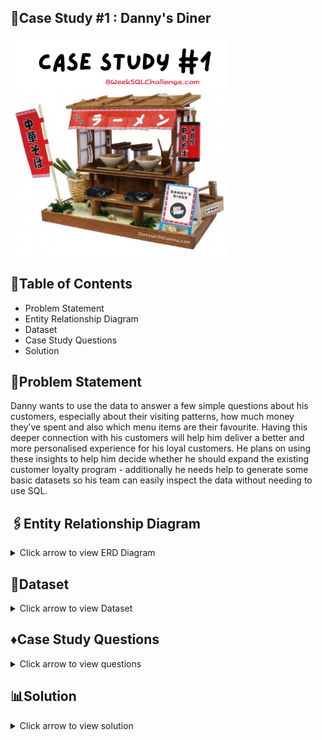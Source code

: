 ## 🍔Case Study #1 : Danny's Diner

<img src="https://github.com/Julie-Odhiambo/8Week-SQL-Challenge/blob/main/Case%20study/case-study-1.png" width="350" height="350">

## 📝Table of Contents

   - Problem Statement
   - Entity Relationship Diagram
   - Dataset
   - Case Study Questions
   - Solution

## 🤔Problem Statement

Danny wants to use the data to answer a few simple questions about his customers, especially about their visiting patterns, how much money they’ve spent and also which menu items are their favourite. Having this deeper connection with his customers will help him deliver a better and more personalised experience for his loyal customers. He plans on using these insights to help him decide whether he should expand the existing customer loyalty program - additionally he needs help to generate some basic datasets so his team can easily inspect the data without needing to use SQL.

## 🖇Entity Relationship Diagram
<details><summary>Click arrow to view ERD Diagram</summary>
<p>

<img src="https://github.com/Julie-Odhiambo/8Week-SQL-Challenge/blob/main/Case%20study/Danny'sDiner.png" width="600" height="350">

</p>
</details>

## 📂Dataset
<details><summary>Click arrow to view Dataset</summary>
<p>
Danny has provided you with a sample of his overall customer data due to privacy issues - but he hopes that these examples are enough for you to write fully functioning SQL queries to help him answer his questions! Danny has shared with you 3 key datasets for this case study:

 ```Sales```            
|**customer_id**|**order_date**|**product_id**|
|     :---      |     :---     |    :---      |
|      A	       |  2021-01-01	 |       1      |
|      A	       |  2021-01-01	 |       2      |
|      A	       |  2021-01-07	 |       2      |
|      A	       |  2021-01-10	 |       3      |
|      A	       |  2021-01-11	 |       3      |
|      A	       |  2021-01-11	 |       3      |
|      B	       |  2021-01-01	 |       2      |
|      B	       |  2021-01-02	 |       2      |
|      B        |  2021-01-04  |       1      |
|      B        |  2021-01-11  |       1      |
|      B        |  2021-01-16  |       3      |
|      B        |  2021-02-01  |       3      |
|      C        |  2021-01-01	 |       3      |
|      C        |  2021-01-01	 |       3      |
|      C        |	2021-01-07   |    	3      |

 ```Menu```
|**product_id** |**product_name**|**price**     |
|     :---      |     :---       |    :---      |
|      1	       |  sushi	      |       10     |
|      2	       |  curry	      |       15     |
|      3	       |  ramen   	   |       12     | 

```Members```
| **cutomer_id** | **join_date** | 
| :---           |     :---      |     
| A              |   1/7/2021    | 
| B              |   1/9/2021    |

   
</p>
</details>

## ♦Case Study Questions
<details><summary>Click arrow to view questions</summary>
<p>

1. What is the total amount each customer spent at the restaurant?
2. How many days has each customer visited the restaurant?
3. What was the first item from the menu purchased by each customer?
4. What is the most purchased item on the menu and how many times was it purchased by all customers?
5. Which item was the most popular for each customer?
6. Which item was purchased first by the customer after they became a member?
7. Which item was purchased just before the customer became a member?
8. What is the total items and amount spent for each member before they became a member?
9. If each $1 spent equates to 10 points and sushi has a 2x points multiplier - how many points would each customer have?
10. In the first week after a customer joins the program (including their join date) they earn 2x points on all items, not just sushi - how many points do customer      A and B have at the end of January?
11. Recreate the following table output using the available data:  
12. Danny also requires further information about the ranking of customer products, but he purposely does not need the ranking for non-member purchases so he    	expects null ranking values for the records when customers are not yet part of the loyalty program.
</p>
</details>
   
## 📊Solution
<details><summary>Click arrow to view solution</summary>
<p>

**1. What is the total amount each customer spent at the restaurant?**

```sql
SELECT s.customer_id, SUM(m.price) AS amount_spent
FROM menu AS m
INNER JOIN sales AS s
ON m.product_id = s.product_id
GROUP BY s.customer_id
ORDER BY s.customer_id;
```
**Steps:**
- Use **SUM** and **GROUP BY** to get ```amount_spent``` for each customer.
- Use **INNER JOIN** to merge ```sales``` and ```menu``` tables on ```product_id.```

**Output:**
| **cutomer_id** | **amount_spent** | 
| :---           |     :---         |     
| A              |      76          | 
| B              |      74          |
| C              |      36          |

**Answer:**
- Customer A spent $76.
- Customer B spent $74.
- Customer C spent $36.

**2. How many days has each customer visited the restaurant?**

```SQL
SELECT customer_id, COUNT(DISTINCT order_date) AS days
FROM sales
GROUP BY customer_id
```

**Steps:**
- Use **COUNT DISTINCT** on ```order_date``` to calculate the number of visits to the restaurant for each customer.
- using **COUNT** alone without **DISTINCT** would result in repetition of the number of ```days.```

**Output:**
| **cutomer_id** | **days**        | 
| :---           |     :---        |     
| A              |      4          | 
| B              |      6          |
| C              |      2          |

**Answer:**
- Customer A visited the restaurant 4 times.
- Customer B visited the restaurant 6 times.
- Customer C visited the restaurant 2 times.

**3. What was the first item from the menu purchased by each customer?**

```SQL
WITH purchase AS (SELECT s.customer_id, m.product_name, s.order_date,
      RANK() 
        OVER(PARTITION BY s.customer_id ORDER BY order_date) AS rank
      FROM sales AS s
      INNER JOIN menu AS m
      ON m.product_id = s.product_id)
SELECT DISTINCT purchase.customer_id, purchase.product_name, purchase.order_date
FROM purchase
WHERE rank = 1
```

**Steps:**
- Create a CTE ```purchase.```
- Use **Windows function**'s **RANK** to create a new column ```rank``` based on ```order_date.```
- Use **INNER JOIN** to merge tables ```menu``` and ```sales.```
- In the main query, **SELECT** ```purchase.customer_id,``` ```purchase.product_name``` and ```purchase.order_date```
  and subset using **where** for **RANK** 1.

**Output:**
| **cutomer_id** | **product_name**| **order_date**|
| :---           |     :---        |  :---         | 
| A              |      curry      |    2011-01-01 |  
| A              |      sushi      |    2011-01-01 | 
| B              |      curry      |    2011-01-01 | 
| C              |      ramen      |    2011-01-01 |

**Answer:**
- Customer A's first order was sushi and curry.
- Customer B's first order is curry.
- Customer C's first order is ramen.

**4. What is the most purchased item on the menu and how many times was it purchased by all customers?**

```SQL
WITH most_purchased AS (
     SELECT COUNT(*) AS count, 
               product_id
     FROM sales
     GROUP BY product_id
      )
SELECT m.product_name, m_p.count
FROM menu AS m
INNER JOIN most_purchased AS m_p
ON m_p.product_id = m.product_id
ORDER BY m_p.count DESC
LIMIT 1
```
**Steps:**
- Create a CTE ```most_purchased.```
- Use **GROUP BY** and **COUNT** to get total count for each ```product_id.```
- Create another query and **INNER JOIN** ```menu``` table and ```most_purchased``` CTE.
- Use **ORDER BY** ```DESC``` to get output from largest to smallest.
- Use **LIMIT** ```1``` to output the most purchased item only.

**Output:**
| **product_name**| **count**|
|     :---        |  :---    | 
|      ramen      |    8     |  

**Answer:**
Ramen is the most purchased item on the menu and was bought 8 times.

**5. Which item was the most popular for each customer?**

```SQL
WITH most_popular AS (
          SELECT s.customer_id, 
                      m.product_name, 
                        COUNT(*) AS order_count,
                         RANK() OVER(PARTITION BY s.customer_id 
          ORDER BY count(s.customer_id) DESC) AS count
          FROM sales AS s
          INNER JOIN menu AS m
          ON s.product_id = m.product_id
                GROUP BY s.customer_id, m.product_name			
         )
SELECT most_popular.customer_id, 
            most_popular.product_name
FROM most_popular
WHERE most_popular.count = 1
```
**Steps:**
- Create a cte ```most_popular```.
- Use **RANK** to sort the ```order_count``` for each product in descending order for each customer.
- Use **WHERE** to subset results for```most_popular.count``` = 1 to get most popular item for each customer.

**Output:**
| **cutomer_id** | **product_name**|
| :---           |     :---        | 
| A              |      ramen      |  
| B              |      sushi      | 
| B              |      curry      |
| B              |      ramen      |
| C              |      ramen      |

**Answer:**
- Ramen is a fave for all customers.
- In addition to that, curry and sushi are also popular for customer B.

**6. Which item was purchased first by the customer after they became a member?**

```SQL
WITH member_purchase AS (SELECT	s.customer_id, m.product_name,
                                 RANK()
                                     OVER(partition by s.customer_id ORDER BY s.order_date) AS first_purchased, 
                                       s.order_date
                         FROM sales AS s
                         INNER JOIN members AS m1
                         ON s.customer_id = m1.customer_id
                         INNER JOIN menu AS m
                         ON s.product_id = m.product_id
                         WHERE s.order_date >= m1.join_date)
SELECT customer_id, product_name, order_date
FROM member_purchase
WHERE first_purchased = 1
```
**Steps:**
- Create a cte ```member_purchase```.
- Use **windows function**'s **RANK** to **partition by** ```customer_id``` in ascending order of ```order_date```. 
- Use **WHERE** to filter for ```order_date``` on or after ```join_date```.
- In the main query, **SELECT** ```cutomer_id``` and use **WHERE** to filter for first ```rank``` only to get first item purchased by each customer.

**Output:**
| **cutomer_id** | **product_name**| **order_date**|
| :---           |     :---        |  :---         | 
| A              |      sushi      |    2011-01-07 |  
| B              |      curry      |    2011-01-11 |

**Answer:**
Customer A's first order as member is sushi.
Customer B's first order as member is curry.

**7. Which item was purchased just before the customer became a member?**

```SQL
WITH member_purchase AS (SELECT s.customer_id, m.product_name,
                                  RANK() OVER(partition by s.customer_id 
                                     ORDER BY s.order_date DESC) AS last_purchased, 
                                       s.order_date
                      FROM sales AS s
                      INNER JOIN members AS m1
                      ON s.customer_id = m1.customer_id
                      INNER JOIN menu AS m
                      ON s.product_id = m.product_id
                      WHERE s.order_date < m1.join_date)
SELECT customer_id, product_name, order_date
FROM member_purchase
WHERE last_purchased = 1
```

**Steps:**
- Create a **cte** ```member_purchase```.
- Use **Window functions**'s **Rank** to create new column **Partition by** ```customer_id``` in descending order_date to find out the last order_date before  customer becomes a member.
- Create a main query and **Select** ```customer_id```, ```product_name,``` ```order_date```.
- Use **WHERE** to filter for ```last_purchased``` before join_date.

**Output:**
| **cutomer_id** | **product_name**| **order_date**|
| :---           |     :---        |  :---         | 
| A              |      sushi      |    2011-01-01 |  
| A              |      curry      |    2011-01-01 | 
| B              |      sushi      |    2011-01-04 | 

**Answer:**
Customer A’s last order before becoming a member is sushi and curry.
Customer B's last order before becoming a member is sushi.

**8. What is the total items and amount spent for each member before they became a member?**

```SQL
SELECT  s.customer_id, 
         COUNT (*) AS total_items, 
            SUM(m.price) AS amount_spent
FROM sales AS s
JOIN menu AS m
ON s.product_id = m.product_id
JOIN members AS m1
ON s.customer_id = m1.customer_id 
WHERE order_date < join_date
GROUP BY s.customer_id
```

**Steps:**
- **JOIN** tables ```menu```, ```members``` and ```sales```.
- Use **WHERE** to filter for ```order_date``` before ```join_date```.
- Use **COUNT** and **SUM** to get ```total_items``` and total ```amount_spent``` respectively together with **GROUP BY** on  ```customer_id```.

**Output:**
| **cutomer_id** | **product_name**| **order_date**|
| :---           |     :---        |  :---         | 
| A              |      3          |    25         |  
| B              |      2          |    40         | 

**Answer:**

Customer A spent $ 25 on 3 items.
Customer B spent $40 on 2 items.

**9.  If each $1 spent equates to 10 points and sushi has a 2x points multiplier - how many points would each customer have?**

```SQL
SELECT s.customer_id,
    SUM( CASE WHEN product_name = 'sushi' THEN price*10*2
      ELSE price*10 END) AS points
FROM sales AS s
JOIN menu AS m
ON s.product_id = m.product_id
GROUP BY s.customer_id
```
**Steps:**
- Use **CASE WHEN** to create conditional statements. If product_name = sushi, then multiply price by 2*10 points.
- Else, multiply $1 by 10 points ```price``` and **SUM** the points.

**Output:**

| **cutomer_id** | **points**      |
| :---           |     :---        |
| A              |      860        |  
| B              |      940        | 
| C              |      360        |

**Answer:**
- Customer A's total points is 860.
- Customer B's total points is 940.
- Customer C's total points is 360.

**10. In the first week after a customer joins the program (including their join date) they earn 2x points on all items, not just sushi - how many points do customer A and B have at the end of January?**

```SQL
SELECT s.customer_id,
    SUM(CASE WHEN product_name = 'sushi' 
      OR order_date BETWEEN CAST(join_date as timestamp) 
      AND CAST(join_date as timestamp) + INTERVAL '6 DAY' THEN price*10*2
       ELSE price*10 END) AS points
FROM sales AS s
JOIN menu AS m
ON s.product_id = m.product_id
LEFT JOIN members AS m1
ON s.customer_id = m1.customer_id
WHERE s.customer_id IN ('A', 'B')
AND EXTRACT(month from order_date) = 1
GROUP BY s.customer_id
```
**Output:**
| **cutomer_id** | **points**      |
| :---           |    :---         |
| A              |    1370         |  
| B              |    940          | 

**Answer:**
Total points for Customer A is 1,370.
Total points for Customer B is 820.
   
## BONUS QUESTIONS 

**1. JOIN ALL THINGS**
   
Recreate the following table output using the available data.
<details><summary>Click arrow to view table:</summary>
<p>

| **cutomer_id** | **order_date**| **product_name**|**price**|	**member**|
| :---           |  :---         |     :---        |  :---   | :---      |
| A              |   2021-01-01  |     sushi       |  10     |    N      |
| A              |   2021-01-01  |     curry       |  15     |    N      |
| A              |   2021-01-07  |     curry       |  15     |    Y      |
| A              |   2021-01-10  |     ramen       |  12     |    Y      |
| A              |   2021-01-11  |     ramen       |  12     |    Y      |
| A              |   2021-01-11  |     ramen       |  12     |    Y      |
| B              |   2021-01-01  |     curry       |  15     |    N      |
| B              |   2021-01-02  |     curry       |  15     |    N      |
| B              |   2021-01-04  |     sushi       |  10     |    N      |
| B              |   2021-01-11  |     sushi       |  10     |    Y      |
| B              |   2021-01-16  |     ramen       |  12     |    Y      |
| B              |   2021-02-01  |     ramen       |  12     |    Y      |
| C              |   2021-01-01  |     ramen       |  12     |    N      |
| C              |   2021-01-01  |     ramen       |  12     |    N      |
| C              |   2021-01-07  |     ramen       |  12     |    N      |

   </p>
</details>
   
```SQL
SELECT  s.customer_id, s.order_date, m.product_name, m.price, 
    CASE WHEN order_date >= join_date THEN 'Y'
        ELSE 'N' END AS member
FROM sales AS s
INNER JOIN menu AS m
ON s. product_id = m.product_id
LEFT JOIN members AS m1
ON s.customer_id = m1.customer_id
ORDER BY s.customer_id, s.order_date, m.price DESC
```
**Answer:**

| **cutomer_id** | **order_date**| **product_name**|**price**|	**member**|
| :---           |  :---         |     :---        |  :---   | :---      |
| A              |   2021-01-01  |     sushi       |  10     |    N      |
| A              |   2021-01-01  |     curry       |  15     |    N      |
| A              |   2021-01-07  |     curry       |  15     |    Y      |
| A              |   2021-01-10  |     ramen       |  12     |    Y      |
| A              |   2021-01-11  |     ramen       |  12     |    Y      |
| A              |   2021-01-11  |     ramen       |  12     |    Y      |
| B              |   2021-01-01  |     curry       |  15     |    N      |
| B              |   2021-01-02  |     curry       |  15     |    N      |
| B              |   2021-01-04  |     sushi       |  10     |    N      |
| B              |   2021-01-11  |     sushi       |  10     |    Y      |
| B              |   2021-01-16  |     ramen       |  12     |    Y      |
| B              |   2021-02-01  |     ramen       |  12     |    Y      |
| C              |   2021-01-01  |     ramen       |  12     |    N      |
| C              |   2021-01-01  |     ramen       |  12     |    N      |
| C              |   2021-01-07  |     ramen       |  12     |    N      |

**2. RANK ALL THE THINGS**
   
Danny also requires further information about the ranking of customer products, but he purposely does not need the ranking for non-member purchases so he expects null ranking values for the records when customers are not yet part of the loyalty program.
   
<details><summary>Click arrow to view table:</summary>
<p>
   
| **cutomer_id** | **order_date**| **product_name**|**price**|	**member**|	**ranking**|
| :---           |  :---         |     :---        |  :---   | :---      | :---       |
| A              |   2021-01-01  |     sushi       |  10     |    N      |   NULL     |
| A              |   2021-01-01  |     curry       |  15     |    N      |   NULL     |
| A              |   2021-01-07  |     curry       |  15     |    Y      |    1       |
| A              |   2021-01-10  |     ramen       |  12     |    Y      |    2       |
| A              |   2021-01-11  |     ramen       |  12     |    Y      |    3       |
| A              |   2021-01-11  |     ramen       |  12     |    Y      |    3       |
| B              |   2021-01-01  |     curry       |  15     |    N      |   NULL     |
| B              |   2021-01-02  |     curry       |  15     |    N      |   NULL     |
| B              |   2021-01-04  |     sushi       |  10     |    N      |   NULL     |
| B              |   2021-01-11  |     sushi       |  10     |    Y      |    1       |
| B              |   2021-01-16  |     ramen       |  12     |    Y      |    2       |
| B              |   2021-02-01  |     ramen       |  12     |    Y      |    3       |
| C              |   2021-01-01  |     ramen       |  12     |    N      |   NULL     |
| C              |   2021-01-01  |     ramen       |  12     |    N      |   NULL     |
| C              |   2021-01-07  |     ramen       |  12     |    N      |   NULL     |
   </p>
</details>
   
```SQL
WITH rankings1 AS (
                 SELECT  s.customer_id, s.order_date, m.product_name, m.price, 
                   CASE WHEN order_date >= join_date THEN 'Y'
                     ELSE 'N' END AS member
                 FROM sales AS s
                 INNER JOIN menu AS m
                 ON s. product_id = m.product_id
                 LEFT JOIN members AS m1
                 ON s.customer_id = m1.customer_id
                 ORDER BY s.customer_id, s.order_date, m.price DESC
                )
SELECT *, CASE WHEN member = 'N' THEN NULL
          WHEN member = 'Y' THEN RANK() 
           OVER(PARTITION BY customer_id, member
                ORDER BY order_date) END AS ranking
FROM rankings1
```

**Answer:**

| **cutomer_id** | **order_date**| **product_name**|**price**|	**member**|	**ranking**|
| :---           |  :---         |     :---        |  :---   | :---      | :---       |
| A              |   2021-01-01  |     sushi       |  10     |    N      |   NULL     |
| A              |   2021-01-01  |     curry       |  15     |    N      |   NULL     |
| A              |   2021-01-07  |     curry       |  15     |    Y      |    1       |
| A              |   2021-01-10  |     ramen       |  12     |    Y      |    2       |
| A              |   2021-01-11  |     ramen       |  12     |    Y      |    3       |
| A              |   2021-01-11  |     ramen       |  12     |    Y      |    3       |
| B              |   2021-01-01  |     curry       |  15     |    N      |   NULL     |
| B              |   2021-01-02  |     curry       |  15     |    N      |   NULL     |
| B              |   2021-01-04  |     sushi       |  10     |    N      |   NULL     |
| B              |   2021-01-11  |     sushi       |  10     |    Y      |    1       |
| B              |   2021-01-16  |     ramen       |  12     |    Y      |    2       |
| B              |   2021-02-01  |     ramen       |  12     |    Y      |    3       |
| C              |   2021-01-01  |     ramen       |  12     |    N      |   NULL     |
| C              |   2021-01-01  |     ramen       |  12     |    N      |   NULL     |
| C              |   2021-01-07  |     ramen       |  12     |    N      |   NULL     |

</p>
</details>
